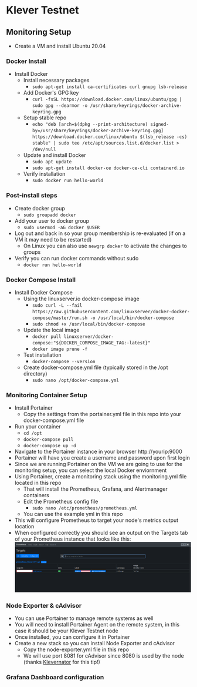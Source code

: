 # Klever Testnet

## Monitoring Setup
- Create a VM and install Ubuntu 20.04
### Docker Install
- Install Docker
	- Install necessary packages
		- `sudo apt-get install ca-certificates curl gnupg lsb-release`
	- Add Docker's GPG key
		- `curl -fsSL https://download.docker.com/linux/ubuntu/gpg | sudo gpg --dearmor -o /usr/share/keyrings/docker-archive-keyring.gpg`
	- Setup stable repo
		- `echo "deb [arch=$(dpkg --print-architecture) signed-by=/usr/share/keyrings/docker-archive-keyring.gpg] https://download.docker.com/linux/ubuntu $(lsb_release -cs) stable" | sudo tee /etc/apt/sources.list.d/docker.list > /dev/null`
	- Update and install Docker
		- `sudo apt update`
		- `sudo apt-get install docker-ce docker-ce-cli containerd.io`
	- Verify installation
		- `sudo docker run hello-world`

### Post-install steps
- Create docker group
	- `sudo groupadd docker`
- Add your user to docker group
	- `sudo usermod -aG docker $USER`
- Log out and back in so your group membership is re-evaluated (if on a VM it may need to be restarted)
	- On Linux you can also use `newgrp docker` to activate the changes to groups
- Verify you can run docker commands without sudo
	- `docker run hello-world`

### Docker Compose Install
- Install Docker Compose
	- Using the linuxserver.io docker-compose image
		- `sudo curl -L --fail https://raw.githubusercontent.com/linuxserver/docker-docker-compose/master/run.sh -o /usr/local/bin/docker-compose`
		- `sudo chmod +x /usr/local/bin/docker-compose`
	- Update the local image
		- `docker pull linuxserver/docker-compose:"${DOCKER_COMPOSE_IMAGE_TAG:-latest}"`
		- `docker image prune -f`
	- Test installation
		- `docker-compose --version`
	- Create docker-compose.yml file (typically stored in the /opt directory)
		- `sudo nano /opt/docker-compose.yml`

### Monitoring Container Setup
- Install Portainer
	- Copy the settings from the portainer.yml file in this repo into your docker-compose.yml file
- Run your container
	- `cd /opt`
	- `docker-compose pull`
	- `docker-compose up -d`
- Navigate to the Portainer instance in your browser http://yourip:9000
- Portainer will have you create a username and password upon first login
- Since we are running Portainer on the VM we are going to use for the monitoring setup, you can select the local Docker enviornment
- Using Portainer, create a monitoring stack using the monitoring.yml file located in this repo
	- That will install the Prometheus, Grafana, and Alertmanager containers
	- Edit the Prometheus config file
		- `sudo nano /etc/prometheus/prometheus.yml`
	- You can use the example yml in this repo
- This will configure Prometheus to target your node's metrics output location
- When configured correctly you should see an output on the Targets tab of your Prometheus instance that looks like this:
![alt text](https://github.com/gearhead0621/klever-testnet/blob/main/images/Prometheus%20Targets%20example.png "Logo Title Text 1")

### Node Exporter & cAdvisor
- You can use Portainer to manage remote systems as well
- You will need to install Portainer Agent on the remote system, in this case it should be your Klever Testnet node
- Once installed, you can configure it in Portainer
- Create a new stack so you can install Node Exporter and cAdvisor
	- Copy the node-exporter.yml file in this repo
	- We will use port 8081 for cAdvisor since 8080 is used by the node (thanks [Klevernator](https://github.com/KingStake21) for this tip!)
### Grafana Dashboard configuration

